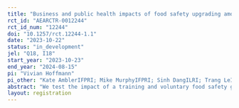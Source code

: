 ```yaml
---
title: "Business and public health impacts of food safety upgrading among pork vendors in Vietnam"
rct_id: "AEARCTR-0012244"
rct_id_num: "12244"
doi: "10.1257/rct.12244-1.1"
date: "2023-10-22"
status: "in_development"
jel: "Q18, I18"
start_year: "2023-10-23"
end_year: "2024-08-15"
pi: "Vivian Hoffmann"
pi_other: "Kate AmblerIFPRI; Mike MurphyIFPRI; Sinh DangILRI; Trang LeILRI; Hung NguyenILRI; Fred UngerILRI; Phuong NguyenILRI"
abstract: "We test the impact of a training and voluntary food safety grading intervention on food safety practices and outcomes among pork vendors in 68 traditional wet markets in Vietnam. "
layout: registration
---
```


